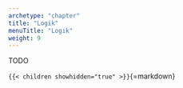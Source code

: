 ```yaml
---
archetype: "chapter"
title: "Logik"
menuTitle: "Logik"
weight: 9
---
```



TODO


`{{< children showhidden="true" >}}`{=markdown}
